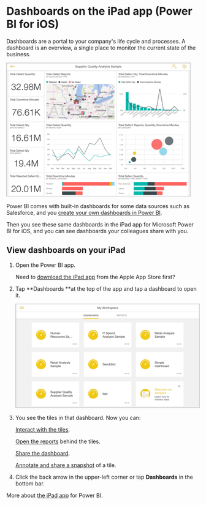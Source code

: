 <properties 
   pageTitle="Dashboards on the iPad app"
   description="Dashboards on the iPad app (Power BI for iOS)"
   services="powerbi" 
   documentationCenter="" 
   authors="maggiesMSFT" 
   manager="mblythe" 
   editor=""
   tags=""/>
 
<tags
   ms.service="powerbi"
   ms.devlang="NA"
   ms.topic="article"
   ms.tgt_pltfrm="NA"
   ms.workload="powerbi"
   ms.date="01/27/2016"
   ms.author="maggies"/>
# Dashboards on the iPad app (Power BI for iOS)


Dashboards are a portal to your company's life cycle and processes. A dashboard is an overview, a single place to monitor the current state of the business.

![](media/powerbi-mobile-dashboards-on-the-ipad-app/PBI_iPad_DashSM.png)


Power BI comes with built-in dashboards for some data sources such as Salesforce, and you [create your own dashboards in Power BI](powerbi-service-dashboards.md).

Then you see these same dashboards in the iPad app for Microsoft Power BI for iOS, and you can see dashboards your colleagues share with you.

## View dashboards on your iPad

1.  Open the Power BI app.

    Need to [download the iPad app](http://go.microsoft.com/fwlink/?LinkId=522062) from the Apple App Store first?

2.  Tap **Dashboards **at the top of the app and tap a dashboard to open it. 

    ![](media/powerbi-mobile-dashboards-on-the-ipad-app/PBI_iPad_homeSm.png)

3.  You see the tiles in that dashboard. Now you can:

    [Interact with the tiles](powerbi-mobile-tiles-in-the-ipad-app.md).

    [Open the reports](powerbi-mobile-reports-on-the-ipad-app.md) behind the tiles.

    [Share the dashboard](powerbi-mobile-share-dashboards-from-the-ipad-app.md).

    [Annotate and share a snapshot](powerbi-mobile-annotate-and-share-a-snapshot-from-the-ipad-app.md) of a tile.

4.  Click the back arrow in the upper-left corner or tap **Dashboards** in the bottom bar.

More about [the iPad app](powerbi-mobile-iphone-app-get-started.md) for Power BI.

